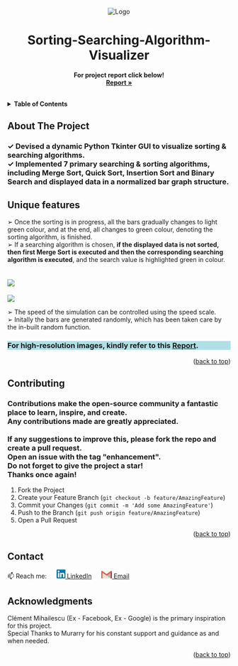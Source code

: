 <div id="top"></div>

<!-- PROJECT LOGO -->
<br />
<div align="center">
    <img src="https://github.com/Raja58/Vehicle-number-recognition-System/blob/main/file.png" alt="Logo" width="80" height="80">
  </a>

  <h1 align="center">Sorting-Searching-Algorithm-Visualizer</h1>


  <p align="center">
    <b> For project report click below! </b>
    <br />
    <a href="https://drive.google.com/file/d/17TOjgs-0-Qa-TaV3fLG0tg4EJV71XbWI/view"><strong>Report »</strong></a>
    <br />
    <br />
  </p>
</div>






<!-- TABLE OF CONTENTS -->

<details>
    <summary><b>Table of Contents</b></summary>

  <ol>
    <li> <a href="#about-the-project">About The Project</a> </li>
    <li> <a href="#unique-features">Unique features</a> </li>
    <li><a href="#contributing">Contributing</a></li>
    <li><a href="#contact">Contact</a></li>
    <li><a href="#acknowledgments">Acknowledgments</a></li>
  </ol>
</details>


<div id="about-the-project"></div>

<!-- ABOUT THE PROJECT -->

## About The Project
<h3>
✓ Devised a dynamic Python Tkinter GUI to visualize sorting & searching algorithms. <br>
✓ Implemented 7 primary searching & sorting algorithms, including Merge Sort, Quick Sort, Insertion Sort and Binary Search and displayed data in a normalized bar graph structure.
   
</h3>
  

<div id="unique-features"></div>

## Unique features
  
➢ Once the sorting is in progress, all the bars gradually changes to light green colour, and at
the end, all changes to green colour, denoting the sorting algorithm, is finished.
    <br>
➢ If a searching algorithm is chosen, <b>if the displayed data is not sorted, then first Merge Sort
    is executed and then the corresponding searching algorithm is executed</b>, and the search
value is highlighted green in colour.
  <br>
  <br>  
  <image src = "https://github.com/Raja58/ProShop-eCommerce/blob/main/Screenshot%20(607).png" align="center">
    <br>
    <br>
  <image src = "https://github.com/Raja58/ProShop-eCommerce/blob/main/Screenshot%20(608).png" align="center">
 
➢ The speed of the simulation can be controlled using the speed scale.
    <br>
➢ Initally the bars are generated randomly, which has been taken care by the in-built random function.
      <br>
      <h3 style="background-color:powderblue;">For high-resolution images, kindly refer to this <a href="https://drive.google.com/file/d/17TOjgs-0-Qa-TaV3fLG0tg4EJV71XbWI/view"><strong>Report</strong></a>.</h3>
                   
<p align="right">(<a href="#top">back to top</a>)</p>

<div id="contributing"></div>
    
<!-- CONTRIBUTING -->
## Contributing
<h3>
Contributions make the open-source community a fantastic place to learn, inspire, and create.
<br />
Any contributions made are greatly appreciated.
<br />
<br />
If any suggestions to improve this, please fork the repo and create a pull request.
<br />
Open an issue with the tag "enhancement".
<br />
Do not forget to give the project a star!
<br />
Thanks once again!
</h3>
  
1. Fork the Project
2. Create your Feature Branch (`git checkout -b feature/AmazingFeature`)
3. Commit your Changes (`git commit -m 'Add some AmazingFeature'`)
4. Push to the Branch (`git push origin feature/AmazingFeature`)
5. Open a Pull Request

<p align="right">(<a href="#top">back to top</a>)</p>


   <div id="contact"></div> 
    
## Contact

📫 Reach me: &emsp;
 [![Linkedin](https://github.com/Raja58/ProShop-eCommerce/blob/main/in.jpg) LinkedIn](https://www.linkedin.com/in/raja58) &emsp; [![Email](https://github.com/Raja58/ProShop-eCommerce/blob/main/mail.jpg) Email](mailto:rajadurainit@gmail.com)


<div id="acknowledgments"></div>

<!-- ACKNOWLEDGMENTS -->
## Acknowledgments

Clément Mihailescu (Ex - Facebook, Ex - Google) is the primary inspiration for this project.
    <br>
Special Thanks to Murarry for his constant support and guidance as and when needed.


<p align="right">(<a href="#top">back to top</a>)</p>
